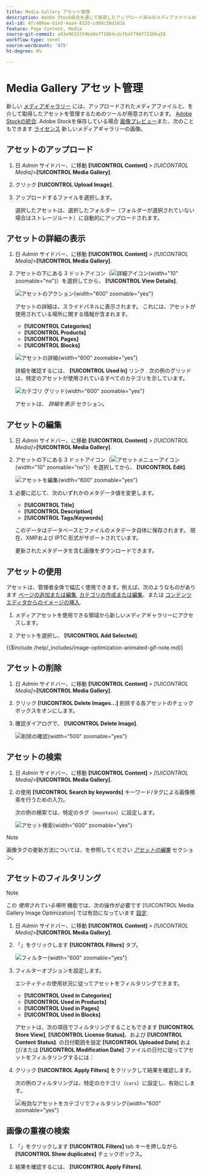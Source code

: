 ```yaml
---
title: Media Gallery アセット管理
description: Adobe Stock統合を通じて取得したアップロード済みのメディアファイルおよびアセットを管理する方法について説明します。
exl-id: 4fc489ae-b1e5-4aa4-832d-cd88c58d103a
feature: Page Content, Media
source-git-commit: a93e96353f4be0e771064cdcfbdf794772386a28
workflow-type: tm+mt
source-wordcount: '475'
ht-degree: 0%

---
```


# Media Gallery アセット管理

新しい [メディアギャラリー](media-gallery.md) には、アップロードされたメディアファイルと、を介して取得したアセットを管理するためのツールが用意されています。 [Adobe Stockの統合](adobe-stock.md). Adobe Stockを保存している場合 [画像プレビュー](adobe-stock-save-preview.md)また、次のこともできます [ライセンス](adobe-stock-license-image.md) 新しいメディアギャラリーの画像。

## アセットのアップロード

1. 日 _Admin_ サイドバー、に移動 **[!UICONTROL Content]** > _[!UICONTROL Media]_>**[!UICONTROL Media Gallery]**.

1. クリック **[!UICONTROL Upload Image]**.

1. アップロードするファイルを選択します。

   選択したアセットは、選択したフォルダー（フォルダーが選択されていない場合はストレージルート）に自動的にアップロードされます。

## アセットの詳細の表示

1. 日 _Admin_ サイドバー、に移動 **[!UICONTROL Content]** > _[!UICONTROL Media]_>**[!UICONTROL Media Gallery]**.

1. アセットの下にある 3 ドットアイコン（![詳細アイコン](./assets/media-gallery-asset-menu-icon.png){width="10" zoomable="no"}）を選択してから、 **[!UICONTROL View Details]**.

   ![アセットのアクション](./assets/media-gallery-asset-actions.png){width="600" zoomable="yes"}

   アセットの詳細は、スライドパネルに表示されます。 これには、アセットが使用されている場所に関する情報が含まれます。

   - **[!UICONTROL Categories]**
   - **[!UICONTROL Products]**
   - **[!UICONTROL Pages]**
   - **[!UICONTROL Blocks]**

   ![アセットの詳細](./assets/media-gallery-asset-details.png){width="600" zoomable="yes"}

   詳細を確認するには、 **[!UICONTROL Used In]** リンク . 次の例のグリッドは、特定のアセットが使用されているすべてのカテゴリを示しています。

   ![カテゴリ グリッド](./assets/media-gallery-asset-categories.png){width="600" zoomable="yes"}

   アセットは、 _詳細を表示_ セクション。

## アセットの編集

1. 日 _Admin_ サイドバー、に移動 **[!UICONTROL Content]** > _[!UICONTROL Media]_>**[!UICONTROL Media Gallery]**.

1. アセットの下にある 3 ドットアイコン（![アセットメニューアイコン](./assets/media-gallery-asset-menu-icon.png){width="10" zoomable="no"}）を選択してから、 **[!UICONTROL Edit]**.

   ![アセットを編集](./assets/media-gallery-edit-asset.png){width="600" zoomable="yes"}

1. 必要に応じて、次のいずれかのメタデータ値を変更します。

   - **[!UICONTROL Title]**
   - **[!UICONTROL Description]**
   - **[!UICONTROL Tags/Keywords]**

   このデータはデータベースとファイルのメタデータ自体に保存されます。 現在、XMPおよび IPTC 形式がサポートされています。

   更新されたメタデータを含む画像をダウンロードできます。

## アセットの使用

アセットは、管理者全体で幅広く使用できます。例えば、次のようなものがあります [ページの追加または編集](page-add.md), [カテゴリの作成または編集](../catalog/category-create.md)、または [コンテンツ エディタからのイメージの挿入](editor-insert-image.md).

1. メディアアセットを使用できる領域から新しいメディアギャラリーにアクセスします。

1. アセットを選択し、 **[!UICONTROL Add Selected]**.

{{$include /help/_includes/image-optimization-animated-gif-note.md}}

## アセットの削除

1. 日 _Admin_ サイドバー、に移動 **[!UICONTROL Content]** > _[!UICONTROL Media]_>**[!UICONTROL Media Gallery]**.

1. クリック **[!UICONTROL Delete Images...]** 削除する各アセットのチェックボックスをオンにします。

1. 確認ダイアログで、 **[!UICONTROL Delete Image]**.

   ![削除の確認](./assets/media-gallery-bulk-delete-confirm.png){width="500" zoomable="yes"}

## アセットの検索

1. 日 _Admin_ サイドバー、に移動 **[!UICONTROL Content]** > _[!UICONTROL Media]_>**[!UICONTROL Media Gallery]**.

1. の使用 **[!UICONTROL Search by keywords]** キーワード/タグによる画像検索を行うための入力。

   次の例の検索では、特定のタグ（`mountain`）に設定します。

   ![アセット検索](./assets/media-gallery-asset-search.png){width="600" zoomable="yes"}

>[!NOTE]
>
>画像タグの更新方法については、を参照してください _[アセットの編集](#edit-an-asset)_ セクション。

## アセットのフィルタリング

>[!NOTE]
>
>この _使用されている場所_ 機能では、次の操作が必要です [!UICONTROL Media Gallery Image Optimization] では有効になっています [設定](media-gallery-image-optimization.md).

1. 日 _Admin_ サイドバー、に移動 **[!UICONTROL Content]** > _[!UICONTROL Media]_>**[!UICONTROL Media Gallery]**.

1. 「」をクリックします **[!UICONTROL Filters]** タブ。

   ![フィルター](./assets/media-gallery-filters.png){width="600" zoomable="yes"}

1. フィルターオプションを設定します。

   エンティティの使用状況に従ってアセットをフィルタリングできます。

   - **[!UICONTROL Used in Categories]**
   - **[!UICONTROL Used in Products]**
   - **[!UICONTROL Used in Pages]**
   - **[!UICONTROL Used in Blocks]**

   アセットは、次の項目でフィルタリングすることもできます **[!UICONTROL Store View]**, **[!UICONTROL License Status]**、および **[!UICONTROL Content Status]**. の日付範囲を設定 **[!UICONTROL Uploaded Date]** および/または **[!UICONTROL Modification Date]** ファイルの日付に従ってアセットをフィルタリングするには：

1. クリック **[!UICONTROL Apply Filters]** をクリックして結果を確認します。

   次の例のフィルタリングは、特定のカテゴリ（`cars`）に設定し、有効にします。

   ![有効なアセットをカテゴリでフィルタリング](./assets/media-gallery-filter-by-category.png){width="600" zoomable="yes"}

## 画像の重複の検索

1. 「」をクリックします **[!UICONTROL Filters]** tab キーを押しながら **[!UICONTROL Show duplicates]** チェックボックス。

1. 結果を確認するには、 **[!UICONTROL Apply Filters]**.
